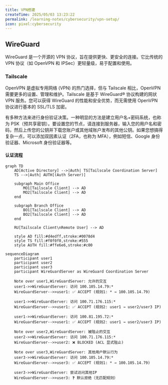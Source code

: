 ```yaml
---
title: VPN搭建
createTime: 2025/05/03 13:23:22
permalink: /learning-notes/cybersecurity/vpn-setup/
icon: pixel:cybersecurity
---
```


## WireGuard

WireGuard 是一个开源的 VPN 协议，旨在提供更快、更安全的连接。它比传统的 VPN 协议（如 OpenVPN 和 IPSec）更轻量级，易于配置和使用。

### Tailscale

<LinkCard icon="simple-icons:tailscale" href="https://tailscale.com/" title="tailscale" description="Tailscale makes creating software-defined networks easy: securely connecting users, services, and devices."></LinkCard>

OpenVPN 是虚拟专用网络 (VPN) 的热门选择，但与 Tailscale 相比，OpenVPN 需要更多的设置、管理和维护。Tailscale 是基于 WireGuard® 协议构建的网状 VPN 服务。您可以获得 WireGuard 的性能和安全优势，而无需使用 OpenVPN 协议进行基本的 SSL/TLS 加密。

有多种方法来进行身份验证决策。一种明显的方法是建立用户名+密码系统，也称为 PSK（预共享密钥）。要设置您的节点，请连接到服务器，输入您的用户名和密码，然后上传您的公钥并下载您账户或其他域账户发布的其他公钥。如果您想搞得复杂一点，可以添加双因素认证（2FA，也称为 MFA），例如短信、Google 身份验证器、Microsoft 身份验证器等。

#### 认证流程
```mermaid
graph TD
    AD[Active Directory] -->|Auth| TS[Tailscale Coordination Server]
    TS -->|Auth| AUTH[(Auth Server)]

    subgraph Main Office
        MO1[Tailscale Client] --> AD
        MO2[Tailscale Client] --> AD
    end

    subgraph Branch Office
        BO1[Tailscale Client] --> AD
        BO2[Tailscale Client] --> AD
    end

    RU[Tailscale Client\nRemote User] --> AD

    style AD fill:#d4edff,stroke:#0078d4
    style TS fill:#f0f0f0,stroke:#555
    style AUTH fill:#ffe6e6,stroke:#c00
```

```mermaid
sequenceDiagram
    participant user1
    participant user2
    participant user3
    participant WireGuardServer as WireGuard Coordination Server

    Note over user1,WireGuardServer: 允许的交互
    user1->>WireGuardServer: 访问 100.105.14.79:*
    WireGuardServer-->>user1: ✅ ACCEPT (规则1: * → 100.105.14.79)
    
    user1->>WireGuardServer: 访问 100.71.176.115:*
    WireGuardServer-->>user1: ✅ ACCEPT (规则2: user1 → user2/user3 IP)
    
    user1->>WireGuardServer: 访问 100.81.195.72:*
    WireGuardServer-->>user1: ✅ ACCEPT (规则2: user1 → user2/user3 IP)

    Note over user2,WireGuardServer: 被阻止的交互
    user2->>WireGuardServer: 访问 100.71.176.115:*
    WireGuardServer-->>user2: ❌ BLOCKED (ACL 显式阻止)

    Note over user3,WireGuardServer: 其他用户默认行为
    user3->>WireGuardServer: 访问 100.105.14.79:*
    WireGuardServer-->>user3: ✅ ACCEPT (规则1: * → 100.105.14.79)
    
    user3->>WireGuardServer: 尝试访问其他IP
    WireGuardServer-->>user3: ❓ 默认拒绝（无匹配规则）
```
